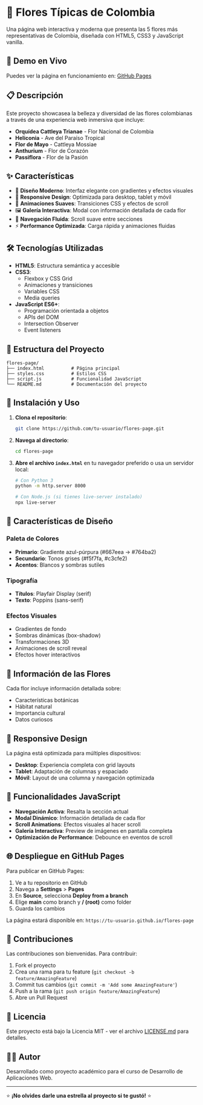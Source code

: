 # 🌺 Flores Típicas de Colombia

Una página web interactiva y moderna que presenta las 5 flores más representativas de Colombia, diseñada con HTML5, CSS3 y JavaScript vanilla.

## 🚀 Demo en Vivo

Puedes ver la página en funcionamiento en: [GitHub Pages](https://tu-usuario.github.io/flores-page)

## 📋 Descripción

Este proyecto showcasea la belleza y diversidad de las flores colombianas a través de una experiencia web inmersiva que incluye:

- **Orquídea Cattleya Trianae** - Flor Nacional de Colombia
- **Heliconia** - Ave del Paraíso Tropical  
- **Flor de Mayo** - Cattleya Mossiae
- **Anthurium** - Flor de Corazón
- **Passiflora** - Flor de la Pasión

## ✨ Características

- 🎨 **Diseño Moderno**: Interfaz elegante con gradientes y efectos visuales
- 📱 **Responsive Design**: Optimizada para desktop, tablet y móvil
- 🌟 **Animaciones Suaves**: Transiciones CSS y efectos de scroll
- 🖼️ **Galería Interactiva**: Modal con información detallada de cada flor
- 🎯 **Navegación Fluida**: Scroll suave entre secciones
- ⚡ **Performance Optimizada**: Carga rápida y animaciones fluidas

## 🛠️ Tecnologías Utilizadas

- **HTML5**: Estructura semántica y accesible
- **CSS3**: 
  - Flexbox y CSS Grid
  - Animaciones y transiciones
  - Variables CSS
  - Media queries
- **JavaScript ES6+**:
  - Programación orientada a objetos
  - APIs del DOM
  - Intersection Observer
  - Event listeners

## 📁 Estructura del Proyecto

```
flores-page/
├── index.html          # Página principal
├── styles.css          # Estilos CSS
├── script.js           # Funcionalidad JavaScript
└── README.md           # Documentación del proyecto
```

## 🚀 Instalación y Uso

1. **Clona el repositorio**:
   ```bash
   git clone https://github.com/tu-usuario/flores-page.git
   ```

2. **Navega al directorio**:
   ```bash
   cd flores-page
   ```

3. **Abre el archivo `index.html`** en tu navegador preferido o usa un servidor local:
   ```bash
   # Con Python 3
   python -m http.server 8000
   
   # Con Node.js (si tienes live-server instalado)
   npx live-server
   ```

## 🎨 Características de Diseño

### Paleta de Colores
- **Primario**: Gradiente azul-púrpura (#667eea → #764ba2)
- **Secundario**: Tonos grises (#f5f7fa, #c3cfe2)
- **Acentos**: Blancos y sombras sutiles

### Tipografía
- **Títulos**: Playfair Display (serif)
- **Texto**: Poppins (sans-serif)

### Efectos Visuales
- Gradientes de fondo
- Sombras dinámicas (box-shadow)
- Transformaciones 3D
- Animaciones de scroll reveal
- Efectos hover interactivos

## 🌸 Información de las Flores

Cada flor incluye información detallada sobre:
- Características botánicas
- Hábitat natural
- Importancia cultural
- Datos curiosos

## 📱 Responsive Design

La página está optimizada para múltiples dispositivos:
- **Desktop**: Experiencia completa con grid layouts
- **Tablet**: Adaptación de columnas y espaciado
- **Móvil**: Layout de una columna y navegación optimizada

## 🔧 Funcionalidades JavaScript

- **Navegación Activa**: Resalta la sección actual
- **Modal Dinámico**: Información detallada de cada flor
- **Scroll Animations**: Efectos visuales al hacer scroll
- **Galería Interactiva**: Preview de imágenes en pantalla completa
- **Optimización de Performance**: Debounce en eventos de scroll

## 🌐 Despliegue en GitHub Pages

Para publicar en GitHub Pages:

1. Ve a tu repositorio en GitHub
2. Navega a **Settings** > **Pages**
3. En **Source**, selecciona **Deploy from a branch**
4. Elige **main** como branch y **/ (root)** como folder
5. Guarda los cambios

La página estará disponible en: `https://tu-usuario.github.io/flores-page`

## 🤝 Contribuciones

Las contribuciones son bienvenidas. Para contribuir:

1. Fork el proyecto
2. Crea una rama para tu feature (`git checkout -b feature/AmazingFeature`)
3. Commit tus cambios (`git commit -m 'Add some AmazingFeature'`)
4. Push a la rama (`git push origin feature/AmazingFeature`)
5. Abre un Pull Request

## 📝 Licencia

Este proyecto está bajo la Licencia MIT - ver el archivo [LICENSE.md](LICENSE.md) para detalles.

## 👨‍💻 Autor

Desarrollado como proyecto académico para el curso de Desarrollo de Aplicaciones Web.

---

⭐ **¡No olvides darle una estrella al proyecto si te gustó!** ⭐
